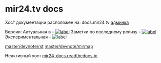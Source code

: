 # mir24.tv docs

Хост документации расположен на: docs.mir24.tv
[админка](https://docs.mir24.tv/projects/mir24-docs/)

Версии:
Актуальная в - [![label](https://img.shields.io/static/v1.svg?label=docs&message=master&color=brightgreen)](https://docs.mir24.tv/docs/mir24-docs/ru/master/index.html)
Заметки по последнему релизу - [![label](https://img.shields.io/static/v1.svg?label=docs&message=master&color=brightgreen)](https://docs.mir24.tv/docs/mir24-docs/ru/master/release/notes/0.23.html#)  
Экспериментальная - [![label](https://img.shields.io/static/v1.svg?label=docs&message=develop&color=blue)](https://docs.mir24.tv/docs/mir24-docs/ru/develop/)

[master/devnote/rst](https://docs.mir24.tv/docs/mir24-docs/ru/master/devnote/rst.html)
[master/devnote/mirmap](https://docs.mir24.tv/docs/mir24-docs/ru/master/devnote/mirmap.html)


Неактивный хост [mir24-docs.readthedocs.io](https://mir24-docs.readthedocs.io/ru/latest/)
